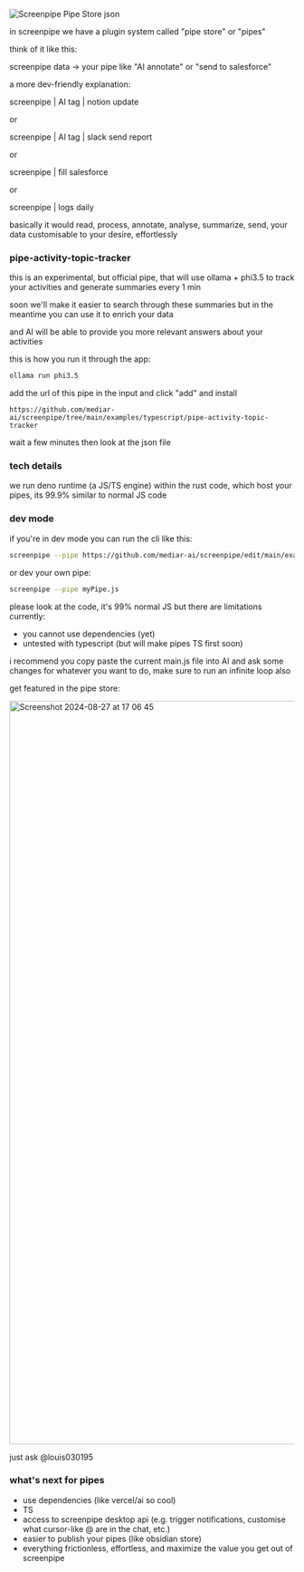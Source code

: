 ![Screenpipe Pipe Store json](https://github.com/user-attachments/assets/6c074beb-5b0f-4829-8a07-52805a78e80c)

in screenpipe we have a plugin system called "pipe store" or "pipes"

think of it like this:

screenpipe data -> your pipe like "AI annotate" or "send to salesforce"

a more dev-friendly explanation:

screenpipe | AI tag | notion update

or 

screenpipe | AI tag | slack send report

or 

screenpipe | fill salesforce

or 

screenpipe | logs daily

basically it would read, process, annotate, analyse, summarize, send, your data customisable to your desire, effortlessly

### pipe-activity-topic-tracker

this is an experimental, but official pipe, that will use ollama + phi3.5 to track your activities and generate summaries every 1 min 

soon we'll make it easier to search through these summaries but in the meantime you can use it to enrich your data

and AI will be able to provide you more relevant answers about your activities

this is how you run it through the app:

```bash
ollama run phi3.5
```

add the url of this pipe in the input and click "add" and install

`https://github.com/mediar-ai/screenpipe/tree/main/examples/typescript/pipe-activity-topic-tracker`

wait a few minutes then look at the json file

### tech details

we run deno runtime (a JS/TS engine) within the rust code, which host your pipes, its 99.9% similar to normal JS code

### dev mode

if you're in dev mode you can run the cli like this:

```bash
screenpipe --pipe https://github.com/mediar-ai/screenpipe/edit/main/examples/typescript/pipe-activity-topic-tracker/main.js
```

or dev your own pipe:

```bash
screenpipe --pipe myPipe.js
```

please look at the code, it's 99% normal JS but there are limitations currently:
- you cannot use dependencies (yet)
- untested with typescript (but will make pipes TS first soon)

i recommend you copy paste the current main.js file into AI and ask some changes for whatever you want to do, make sure to run an infinite loop also

get featured in the pipe store:

<img width="1312" alt="Screenshot 2024-08-27 at 17 06 45" src="https://github.com/user-attachments/assets/b6856bf4-2cfd-4888-be11-ee7baae6b84b">

just ask @louis030195

### what's next for pipes

- use dependencies (like vercel/ai so cool)
- TS
- access to screenpipe desktop api (e.g. trigger notifications, customise what cursor-like @ are in the chat, etc.)
- easier to publish your pipes (like obsidian store)
- everything frictionless, effortless, and maximize the value you get out of screenpipe

